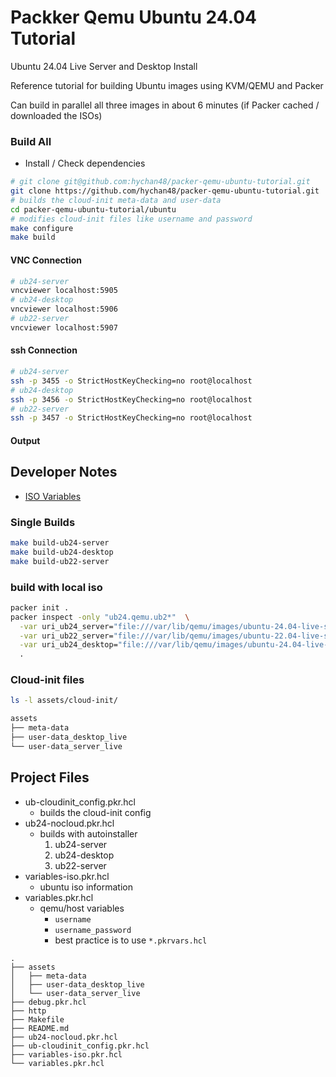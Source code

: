 # Packker Qemu Ubuntu 24.04 Tutorial
Ubuntu 24.04 Live Server and Desktop Install

Reference tutorial for building Ubuntu images using KVM/QEMU and Packer

Can build in parallel all three images in about 6 minutes (if Packer cached / downloaded the ISOs)

### Build All
* Install / Check dependencies

```bash
# git clone git@github.com:hychan48/packer-qemu-ubuntu-tutorial.git
git clone https://github.com/hychan48/packer-qemu-ubuntu-tutorial.git
# builds the cloud-init meta-data and user-data
cd packer-qemu-ubuntu-tutorial/ubuntu
# modifies cloud-init files like username and password
make configure
make build
```
#### VNC Connection
```bash
# ub24-server
vncviewer localhost:5905
# ub24-desktop
vncviewer localhost:5906
# ub22-server
vncviewer localhost:5907
```
#### ssh Connection
```bash
# ub24-server
ssh -p 3455 -o StrictHostKeyChecking=no root@localhost
# ub24-desktop
ssh -p 3456 -o StrictHostKeyChecking=no root@localhost
# ub22-server
ssh -p 3457 -o StrictHostKeyChecking=no root@localhost
```

#### Output

## Developer Notes
* [ISO Variables](variables-iso.pkr.hcl)
### Single Builds
```bash
make build-ub24-server
make build-ub24-desktop
make build-ub22-server
```

### build with local iso
```bash
packer init .
packer inspect -only "ub24.qemu.ub2*"  \
  -var uri_ub24_server="file:///var/lib/qemu/images/ubuntu-24.04-live-server-amd64.iso" \
  -var uri_ub22_server="file:///var/lib/qemu/images/ubuntu-22.04-live-server-amd64.iso" \
  -var uri_ub24_desktop="file:///var/lib/qemu/images/ubuntu-24.04-live-desktop-amd64.iso" \
  .
```
### Cloud-init files
```bash
ls -l assets/cloud-init/
```
```txt
assets
├── meta-data
├── user-data_desktop_live
└── user-data_server_live
```

## Project Files
* ub-cloudinit_config.pkr.hcl
  * builds the cloud-init config
* ub24-nocloud.pkr.hcl
  * builds with autoinstaller
    1. ub24-server
    2. ub24-desktop
    3. ub22-server
* variables-iso.pkr.hcl
  * ubuntu iso information
* variables.pkr.hcl
  * qemu/host variables
    * `username`
    * `username_password`
    * best practice is to use `*.pkrvars.hcl`
```
.
├── assets
│   ├── meta-data
│   ├── user-data_desktop_live
│   └── user-data_server_live
├── debug.pkr.hcl
├── http
├── Makefile
├── README.md
├── ub24-nocloud.pkr.hcl
├── ub-cloudinit_config.pkr.hcl
├── variables-iso.pkr.hcl
└── variables.pkr.hcl
```
